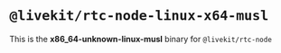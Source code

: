 # `@livekit/rtc-node-linux-x64-musl`

This is the **x86_64-unknown-linux-musl** binary for `@livekit/rtc-node`
